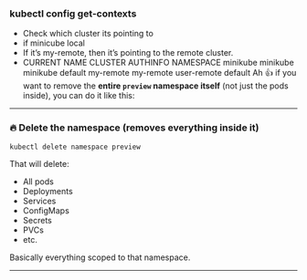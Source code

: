 ### kubectl config get-contexts
 - Check which cluster its pointing to
 - if minicube local
 - If it’s my-remote, then it’s pointing to the remote cluster.
 - CURRENT   NAME           CLUSTER        AUTHINFO       NAMESPACE
          minikube       minikube       minikube       default
          my-remote      my-remote      user-remote    default
Ah 👍 if you want to remove the **entire `preview` namespace itself** (not just the pods inside), you can do it like this:

---

### 🔥 Delete the namespace (removes everything inside it)

```bash
kubectl delete namespace preview
```

That will delete:

* All pods
* Deployments
* Services
* ConfigMaps
* Secrets
* PVCs
* etc.

Basically everything scoped to that namespace.

---

